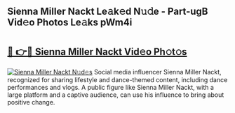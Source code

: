 ## Sienna Miller Nackt Le𝚊k𝚎d N𝚞𝚍e - Part-ugB Vid𝚎o Photos Le𝚊ks pWm4i

# <h2><a href="http://fb11s0w.evod.top/?m=Sienna+Miller+Nackt">🔗 👉🔴 Sienna Miller Nackt Vid𝚎o Ph𝚘t𝚘s</a></h2>

[![Sienna Miller Nackt N𝚞d𝚎s](https://i.imgur.com/8V9OHl7.gif)](http://fb11s0w.evod.top/?m=Sienna+Miller+Nackt)
Social media influencer Sienna Miller Nackt, recognized for sharing lifestyle and dance-themed content, including dance performances and vlogs. A public figure like Sienna Miller Nackt, with a large platform and a captive audience, can use his influence to bring about positive change. 

